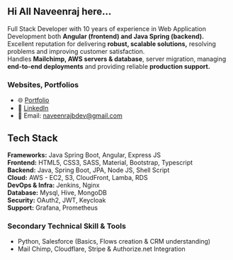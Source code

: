 ## Hi All Naveenraj here...

Full Stack Developer with 10 years of experience in Web Application Development both **Angular (frontend) and Java Spring (backend).** Excellent reputation for delivering **robust, scalable solutions,**
resolving problems and improving customer satisfaction.  
Handles **Mailchimp, AWS servers & database**, server migration, managing **end-to-end deployments** and providing reliable **production support.**


### Websites, Portfolios
- 🌐 [Portfolio](https://naveenraj93.github.io)  
- 💼 [LinkedIn](https://www.linkedin.com/in/naveenraj-balasubramanian-470342128/)  
- 📧 Email: naveenrajbdev@gmail.com

## Tech Stack
**Frameworks:** Java Spring Boot, Angular, Express JS  
**Frontend:** HTML5, CSS3, SASS, Material, Bootstrap, Typescript  
**Backend:** Java, Spring Boot, JPA, Node JS, Shell Script  
**Cloud:** AWS - EC2, S3, CloudFront, Lamba, RDS  
**DevOps & Infra:** Jenkins, Nginx  
**Database:** Mysql, Hive, MongoDB  
**Security:** OAuth2, JWT, Keycloak  
**Support:** Grafana, Prometheus  

### Secondary Technical Skill & Tools
- Python, Salesforce (Basics, Flows creation & CRM understanding)  
- Mail Chimp, Cloudflare, Stripe & Authorize.net Integration  

<!--
**naveenraj93/naveenraj93** is a ✨ _special_ ✨ repository because its `README.md` (this file) appears on your GitHub profile.

Here are some ideas to get you started:

- 🔭 I’m currently working on ...
- 🌱 I’m currently learning ...
- 👯 I’m looking to collaborate on ...
- 🤔 I’m looking for help with ...
- 💬 Ask me about ...
- 📫 How to reach me: ...
- 😄 Pronouns: ...
- ⚡ Fun fact: ...
-->

